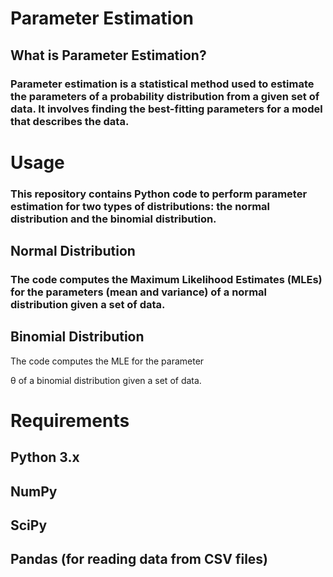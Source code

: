 # Parameter Estimation
## What is Parameter Estimation?
### Parameter estimation is a statistical method used to estimate the parameters of a probability distribution from a given set of data. It involves finding the best-fitting parameters for a model that describes the data.

# Usage
### This repository contains Python code to perform parameter estimation for two types of distributions: the normal distribution and the binomial distribution.

## Normal Distribution
### The code computes the Maximum Likelihood Estimates (MLEs) for the parameters (mean and variance) of a normal distribution given a set of data.
## Binomial Distribution
The code computes the MLE for the parameter 

θ of a binomial distribution given a set of data.
# Requirements
## Python 3.x
## NumPy
## SciPy
## Pandas (for reading data from CSV files)



